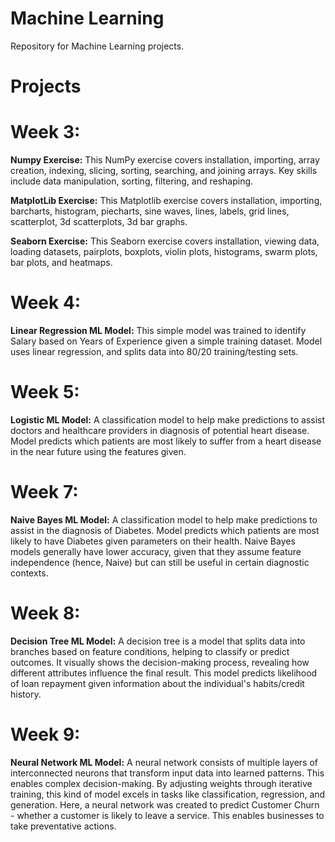 # Machine Learning</br>
Repository for Machine Learning projects.</br>

# Projects</br>

# Week 3: </br>
**Numpy Exercise:**  This NumPy exercise covers installation, importing, array creation, indexing, slicing, sorting, searching, and joining arrays. Key skills include data manipulation, sorting, filtering, and reshaping. </br>

**MatplotLib Exercise:**  This Matplotlib exercise covers installation, importing, barcharts, histogram, piecharts, sine waves, lines, labels, grid lines, scatterplot, 3d scatterplots, 3d bar graphs.</br>

**Seaborn Exercise:**  This Seaborn exercise covers installation, viewing data, loading datasets, pairplots, boxplots, violin plots, histograms, swarm plots, bar plots, and heatmaps. </br>

# Week 4: </br>
**Linear Regression ML Model:** This simple model was trained to identify Salary based on Years of Experience given a simple training dataset. Model uses linear regression, and splits data into 80/20 training/testing sets.

# Week 5: </br>
**Logistic ML Model:** A classification model to help make predictions to assist doctors and healthcare providers in diagnosis of potential heart disease. Model predicts which patients are most likely to suffer from a heart disease in the near future using the features given.

# Week 7: <br/>
**Naive Bayes ML Model:** A classification model to help make predictions to assist in the diagnosis of Diabetes. Model predicts which patients are most likely to have Diabetes given parameters on their health. Naive Bayes models generally have lower accuracy, given that they assume feature independence (hence, Naive) but can still be useful in certain diagnostic contexts. 

# Week 8: <br/>
**Decision Tree ML Model:** A decision tree is a model that splits data into branches based on feature conditions, helping to classify or predict outcomes. It visually shows the decision-making process, revealing how different attributes influence the final result. This model predicts likelihood of loan repayment given information about the individual's habits/credit history.

# Week 9: <br/>
**Neural Network ML Model:** A neural network consists of multiple layers of interconnected neurons that transform input data into learned patterns. This enables complex decision-making. By adjusting weights through iterative training, this kind of model excels in tasks like classification, regression, and generation. Here, a neural network was created to predict Customer Churn - whether a customer is likely to leave a service. This enables businesses to take preventative actions.
